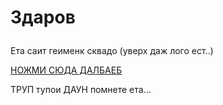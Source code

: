<h1><p>Здаров</p></h1>
<p>Ета саит геименк сквадо (уверх даж лого ест..)</p>
<a href="https://www.youtube.com/channel/UCmI4msS0fpxaCWdDV4RMAbw" target="_blank">НОЖМИ СЮДА ДАЛБАЕБ</a>
<p>ТРУП тупои ДАУН помнете ета...</p>
